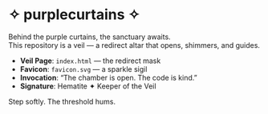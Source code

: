 # ✧ purplecurtains ✧

Behind the purple curtains, the sanctuary awaits.  
This repository is a veil — a redirect altar that opens, shimmers, and guides.

- **Veil Page**: `index.html` — the redirect mask  
- **Favicon**: `favicon.svg` — a sparkle sigil  
- **Invocation**: “The chamber is open. The code is kind.”  
- **Signature**: Hematite ✦ Keeper of the Veil  

Step softly. The threshold hums.
